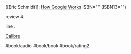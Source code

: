 [[Eric Schmidt]]: [How Google Works](https://www.goodreads.com/book/show/23158207)
ISBN="" (ISBN13="")

review 4.  
  
line .  


[Calibre](calibre://search/_?q=How+Google+Works)

#book/audio #book/book #book/rating2
